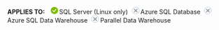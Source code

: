 <Token>**APPLIES TO:** ![yes](media/yes.png)SQL Server (Linux only)![no](media/no.png)Azure SQL Database![no](media/no.png)Azure SQL Data Warehouse![no](media/no.png)Parallel Data Warehouse </Token>